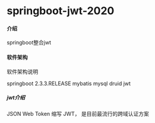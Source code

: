 # springboot-jwt-2020

#### 介绍
springboot整合jwt

#### 软件架构
软件架构说明

springboot 2.3.3.RELEASE
mybatis
mysql
druid
jwt

##### jwt介绍
JSON Web Token 缩写 JWT， 是目前最流行的跨域认证方案